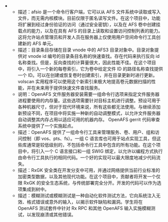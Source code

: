 - 
  - 描述：afsio 是一个命令行客户端，它可以从 AFS 文件系统中读取或写入文件，而无需内核模块。目前仅限于匿名读写文件。在这个项目中，功能将扩展到经过身份验证的访问（通过安全密钥），以及在 AFS 卷中创建挂载点的能力，以及在具有 AFS 的目录上读取和设置访问控制列表的能力。这将允许站点管理员和开发人员在服务器上仅使用用户空间命令行工具创建新的 AFS 单元。
  - 描述：目录条目存储在目录 vnode 中的 AFS3 目录对象中。目录对象提供对 vnode id 编号的目录条目名称的快速查找。存在代码来执行反向 id 名称查找。但是，反向查找的计算量很大，因此性能不佳。在这个项目中，将引入一个新的每卷索引，它为卷中给定文件 ID 的路径名称查找提供一个 ID。可以在创建或恢复卷时创建索引，并在目录更新时进行更新。 volscan 实用程序可以使用这个新索引来极大地提高卷元数据扫描的性能，并在未来用于提供快速文件查找服务。
  - 说明：OpenAFS 文件服务器安装需要一组命令行选项来指定文件服务器进程要使用的内存量。这些选项需要针对目标主机进行调整。预设可用于各种机器尺寸，但对于现代环境来说，所有这些都无法使用。与继续添加新预设不同，在项目中将实施一种新的自动调整模式，以允许文件服务器自动调整其内存占用以适应可用的机器内存。 OpenAFS gerrit 代码审查系统中提供了一个实施起点。
  - 描述：OpenAFS 提供了一组命令行工具来管理服务、卷、用户、组和访问控制（即 vos、pts、fs）。一组 C 语言库也可用于站点实现工具，但这些库通常是较低级别的，不包括命令行工具中包含的所有功能。在这个项目中，将引入一个 C 语言接口和一组 SWIG 绑定，以允许以编程方式执行由命令行工具执行的相同代码。一个好的实现可以最大限度地减少代码流失。
  - 描述：RxGK 安全类在开发分支中可用，并通过网络提供当前行业标准的加密类型数据，以及其他现代功能。在这个项目中，贡献者将开发一个仅限 RxGK 的安全生态系统，与传统部署完全分开。开发的代码可以作为选项集成到树中。
  - 描述：模糊测试或模糊测试是一种自动化软件测试方法，它向系统注入无效、格式错误或意外的输入，以揭示软件缺陷和漏洞。学生将在 OpenAFS 测试套件中针对 Rx RPC 和其他 OpenAFS 输入实施模糊测试，以发现崩溃或其他错误。

